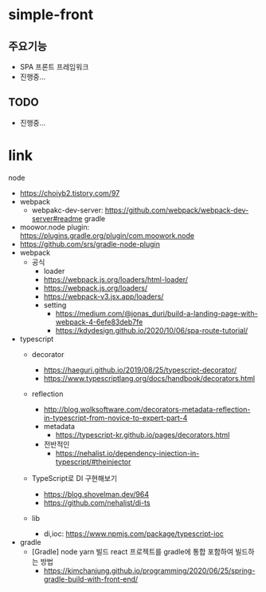 simple-front
===


## 주요기능
* SPA 프론트 프레임워크
* 진행중...

## TODO
* 진행중...




link
===
  node
  - https://choiyb2.tistory.com/97
  - webpack
      - webpakc-dev-server: https://github.com/webpack/webpack-dev-server#readme
        gradle
  - moowor.node plugin: https://plugins.gradle.org/plugin/com.moowork.node
  - https://github.com/srs/gradle-node-plugin
  - webpack
    - 공식
      -  loader
        - https://webpack.js.org/loaders/html-loader/
        - https://webpack.js.org/loaders/
        - https://webpack-v3.jsx.app/loaders/
      - setting
        - https://medium.com/@jonas_duri/build-a-landing-page-with-webpack-4-6efe83deb7fe
        - https://kdydesign.github.io/2020/10/06/spa-route-tutorial/
  - typescript
    - decorator
      - https://haeguri.github.io/2019/08/25/typescript-decorator/
      - https://www.typescriptlang.org/docs/handbook/decorators.html
    - reflection
      - http://blog.wolksoftware.com/decorators-metadata-reflection-in-typescript-from-novice-to-expert-part-4
      - metadata
        - https://typescript-kr.github.io/pages/decorators.html
      - 전반적인
        - https://nehalist.io/dependency-injection-in-typescript/#theinjector
      
    - TypeScript로 DI 구현해보기
      - https://blog.shovelman.dev/964
      - https://github.com/nehalist/di-ts
    - lib
      - di,ioc: https://www.npmjs.com/package/typescript-ioc
  - gradle
    - [Gradle] node yarn 빌드 react 프로젝트를 gradle에 통합 포함하여 빌드하는 방법
      - https://kimchanjung.github.io/programming/2020/06/25/spring-gradle-build-with-front-end/
